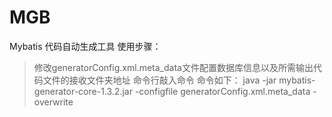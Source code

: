 # MGB
Mybatis 代码自动生成工具
使用步骤：
> 修改generatorConfig.xml.meta_data文件配置数据库信息以及所需输出代码文件的接收文件夹地址
> 命令行敲入命令
命令如下：
java -jar mybatis-generator-core-1.3.2.jar -configfile generatorConfig.xml.meta_data -overwrite
